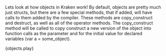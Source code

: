 Lets look at how objects in Kraken work!
By default, objects are pretty much just structs, but there are a few special methods,
that if added, will have calls to them added by the compiler.
These methods are copy_construct and destruct, as well as all of the operator methods.
The copy_construct method  will be called to copy construct a new version of the object into function calls as the parameter and for the initial value for declared variables (var a = some_object).

{objects.play}

